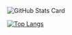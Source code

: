 ![GitHub Stats Card](https://github-readme-stats.vercel.app/api?username=kmix-39&count_private=true&show_icons=true&theme=graywhite)

[![Top Langs](https://github-readme-stats.vercel.app/api/top-langs/?username=kmix-39&layout=compact&theme=graywhitehide=html)](https://github.com/anuraghazra/github-readme-stats)
